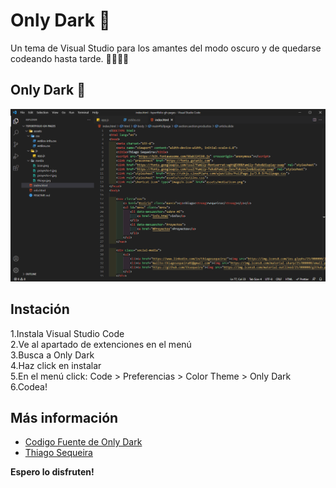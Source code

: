 # Only Dark 🖤

Un tema de Visual Studio para los amantes del modo oscuro y de quedarse codeando hasta tarde. 👨‍💻👩‍💻

## Only Dark 🌙

![](icons/onlydark-img.PNG)

## Instación

1.Instala Visual Studio Code <br>
2.Ve al apartado de extenciones en el menú<br>
3.Busca a Only Dark<br>
4.Haz click en instalar<br>
5.En el menú click: Code > Preferencias > Color Theme > Only Dark<br>
6.Codea!

## Más información
* [Codigo Fuente de Only Dark](https://github.com/thsequeira/OnlyDark-VScodeTheme)
* [Thiago Sequeira](https://www.linkedin.com/in/thiagosequeira/)

**Espero lo disfruten!**
